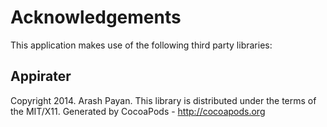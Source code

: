 # Acknowledgements
This application makes use of the following third party libraries:

## Appirater

Copyright 2014. Arash Payan. This library is distributed under the terms of the MIT/X11.
Generated by CocoaPods - http://cocoapods.org
